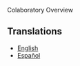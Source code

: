 Colaboratory Overview

## Translations

- [English](/colaboratory/README.md)
- [Español](/translations/es-ES/colaboratory/README.md)